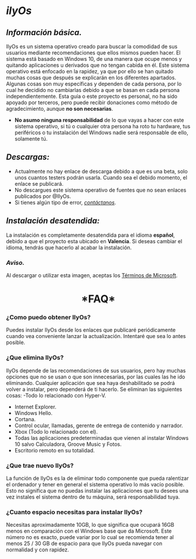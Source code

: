 # *ilyOs*
## *Información básica.*
IlyOs es un sistema operativo creado para buscar la comodidad de sus usuarios mediante recomendaciones que ellos mismos pueden hacer. El sistema está basado en Windows 10, de una manera que ocupe menos y quitando aplicaciones u derivados que no tengan cabida en él.
Este sistema operativo está enfocado en la rapidez, ya que por ello se han quitado muchas cosas que después se explicarán en los diferentes apartados.
Algunas cosas son muy específicas y dependen de cada persona, por lo cual he decidido no cambiarlas debido a que se basan en cada persona independientemente.
Esta guía o este proyecto es personal, no ha sido apoyado por terceros, pero puede recibir donaciones como método de agradecimiento, aunque **no son necesarias**.
- **No asumo ninguna responsabilidad** de lo que vayas a hacer con este sistema operativo, si tú o cualquier otra persona ha roto tu hardware, tus periféricos o tu instalación del Windows nadie será responsable de ello, solamente tú.

## *Descargas:*
- Actualmente no hay enlace de descarga debido a que es una beta, solo unos cuantos testers podrán usarla. Cuando sea el debido momento, el enlace se publicará.
- No descargues este sistema operativo de fuentes que no sean enlaces publicados por @IlyOs.
- Si tienes algún tipo de error, [*contáctanos*](https://twitter.com/7ilyOs).

## *Instalación desatendida:*
La instalación es completamente desatendida para el idioma **español**, debido a que el proyecto esta ubicado en **Valencia**. Si deseas cambiar el idioma, tendrás que hacerlo al acabar la instalación.

### *Aviso.*

Al descargar o utilizar esta imagen, aceptas los [Términos de Microsoft](https://www.microsoft.com/es-es/servicesagreement).
<div align="center">
  <h1>*FAQ*</h1>
</div>

### ¿Como puedo obtener IlyOs?
Puedes instalar IlyOs desde los enlaces que publicaré periódicamente cuando vea conveniente lanzar la actualización. Intentaré que sea lo antes posible.
### ¿Que elimina IlyOs?
IlyOs depende de las recomendaciones de sus usuarios, pero hay muchas opciones que no se usan o que son innecesarias, por las cuales las he ido eliminando. Cualquier aplicación que sea haya deshabilitado se podrá volver a instalar, pero dependerá de ti hacerlo. Se eliminan las siguientes cosas:
-Todo lo relacionado con Hyper-V.
- Internet Explorer.
- Windows Hello.
- Cortana.
- Control ocular, llamadas, gerente de entrega de contenido y narrador.
- Xbox (Todo lo relacionado con el).
- Todas las aplicaciones predeterminadas que vienen al instalar Windows 10 salvo Calculadora, Groove Music y Fotos.
- Escritorio remoto en su totalidad.
### ¿Que trae nuevo IlyOs?
La función de IlyOs es la de eliminar todo componente que pueda ralentizar el ordenador y tener en general el sistema operativo lo más vacío posible. Esto no significa que no puedas instalar las aplicaciones que tu desees una vez instales el sistema dentro de tu máquina, será responsabilidad tuya.
### ¿Cuanto espacio necesitas para instalar IlyOs?
Necesitas aproximadamente 10GB, lo que significa que ocupará 16GB menos en comparación con el Windows base que da Microsoft. Este número no es exacto, puede variar por lo cual se recomienda tener al menos 25 / 30 GB de espacio para que IlyOs pueda navegar con normalidad y con rapidez.

